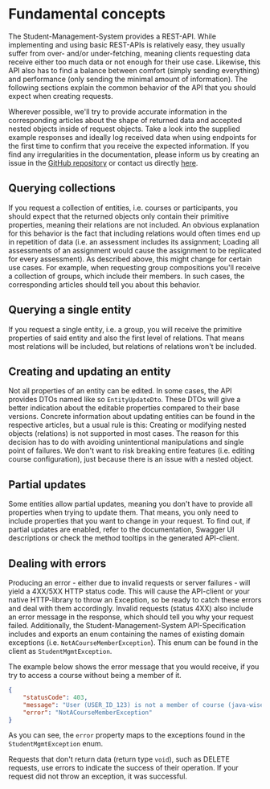 # Fundamental concepts

The Student-Management-System provides a REST-API. While implementing and using basic REST-APIs is relatively easy,
they usually suffer from over- and/or under-fetching, meaning clients requesting data receive either too much
data or not enough for their use case. Likewise, this API also has to find a balance between comfort (simply sending everything)
and performance (only sending the minimal amount of information).
The following sections explain the common behavior of the API that you should expect when creating requests.

Wherever possible, we'll try to provide accurate information in the corresponding articles about the shape of returned data
and accepted nested objects inside of request objects. Take a look into the supplied example responses and ideally log
received data when using endpoints for the first time to confirm that you receive the expected information.
If you find any irregularities in the documentation, please inform us by creating an issue in the
[GitHub repository](https://github.com/Student-Management-System/StudentMgmt-Backend/issues) or contact us directly [here](TODO).

## Querying collections

If you request a collection of entities, i.e. courses or participants, you should expect that the returned objects only contain their
primitive properties, meaning their relations are not included. An obvious explanation for this behavior is the fact that including relations
would often times end up in repetition of data (i.e. an assessment includes its assignment; Loading all assessments of an assignment would
cause the assignment to be replicated for every assessment). As described above, this might change for certain use cases.
For example, when requesting group compositions you'll receive a collection of groups, which include their members. In such cases,
the corresponding articles should tell you about this behavior.

## Querying a single entity

If you request a single entity, i.e. a group, you will receive the primitive properties of said entity and also
the first level of relations. That means most relations will be included, but relations of relations won't be included.

## Creating and updating an entity

Not all properties of an entity can be edited. In some cases, the API provides DTOs named like so `EntityUpdateDto`.
These DTOs will give a better indication about the editable properties compared to their base versions.
Concrete information about updating entities can be found in the respective articles, but a usual rule is this:
Creating or modifying nested objects (relations) is not supported in most cases. The reason for this decision has to do with
avoiding unintentional manipulations and single point of failures. We don't want to risk breaking entire features (i.e. editing course configuration),
just because there is an issue with a nested object.

## Partial updates

Some entities allow partial updates, meaning you don't have to provide all properties when trying to update them.
That means, you only need to include properties that you want to change in your request.
To find out, if partial updates are enabled, refer to the documentation, Swagger UI descriptions or check the method tooltips in the generated API-client.

## Dealing with errors

Producing an error - either due to invalid requests or server failures - will yield a 4XX/5XX HTTP status code.
This will cause the API-client or your native HTTP-library to throw an Exception, so be ready to catch these errors
and deal with them accordingly. Invalid requests (status 4XX) also include an error message in the response, which should
tell you why your request failed. Additionally, the Student-Management-System API-Specification includes and exports an enum
containing the names of existing domain exceptions (i.e. `NotACourseMemberException`). This enum can be found in the client
as `StudentMgmtException`.

The example below shows the error message that you would receive, if you try to access a course without being a member of it.

```json
{
	"statusCode": 403,
	"message": "User (USER_ID_123) is not a member of course (java-wise1920).",
	"error": "NotACourseMemberException"
}
```

As you can see, the `error` property maps to the exceptions found in the `StudentMgmtException` enum.

Requests that don't return data (return type `void`), such as DELETE requests, use errors to indicate the success of their
operation. If your request did not throw an exception, it was successful.
